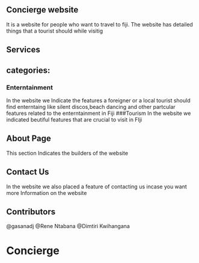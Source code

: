 
## Concierge website
It is a website for people who want to travel to fiji. The website has detailed things that a 
tourist should while visitig
## Services
## categories:
### Enterntainment
In the website we Indicate the features a foreigner or a local tourist should find enterntaing like silent discos,beach dancing and other partcular
features related to the enterntainment in Fiji
###Tourism
In the website we indicated beutiful features that are crucial to visit in FIji

## About Page
This section Indicates the builders of the website
## Contact Us
In the website we also placed a feature of contacting us incase you want  more Information on the website
## Contributors
@gasanadj
@Rene Ntabana
@Dimtiri Kwihangana

# Concierge
